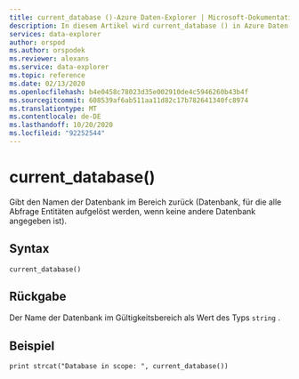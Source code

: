 ```yaml
---
title: current_database ()-Azure Daten-Explorer | Microsoft-Dokumentation
description: In diesem Artikel wird current_database () in Azure Daten-Explorer beschrieben.
services: data-explorer
author: orspod
ms.author: orspodek
ms.reviewer: alexans
ms.service: data-explorer
ms.topic: reference
ms.date: 02/13/2020
ms.openlocfilehash: b4e0458c78023d35e002910de4c5946260b43b4f
ms.sourcegitcommit: 608539af6ab511aa11d82c17b782641340fc8974
ms.translationtype: MT
ms.contentlocale: de-DE
ms.lasthandoff: 10/20/2020
ms.locfileid: "92252544"
---
```

# <a name="current_database"></a>current_database()

Gibt den Namen der Datenbank im Bereich zurück (Datenbank, für die alle Abfrage Entitäten aufgelöst werden, wenn keine andere Datenbank angegeben ist).

## <a name="syntax"></a>Syntax

`current_database()`

## <a name="returns"></a>Rückgabe

Der Name der Datenbank im Gültigkeitsbereich als Wert des Typs `string` .

## <a name="example"></a>Beispiel

```kusto
print strcat("Database in scope: ", current_database())
```